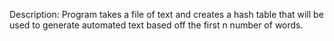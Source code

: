 Description: Program takes a file of text and creates a
hash table that will be used to generate automated text
based off the first n number of words.
